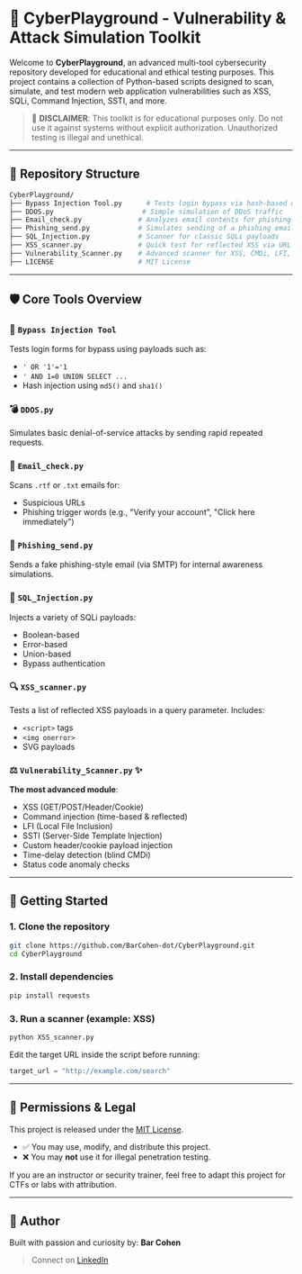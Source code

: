 # 🔧 CyberPlayground - Vulnerability & Attack Simulation Toolkit

Welcome to **CyberPlayground**, an advanced multi-tool cybersecurity repository developed for educational and ethical testing purposes.
This project contains a collection of Python-based scripts designed to scan, simulate, and test modern web application vulnerabilities such as XSS, SQLi, Command Injection, SSTI, and more.

> 🚨 **DISCLAIMER**: This toolkit is for educational purposes only. Do not use it against systems without explicit authorization. Unauthorized testing is illegal and unethical.

---

## 📁 Repository Structure

```bash
CyberPlayground/
├── Bypass Injection Tool.py      # Tests login bypass via hash-based or logical SQL payloads
├── DDOS.py                      # Simple simulation of DDoS traffic
├── Email_check.py              # Analyzes email contents for phishing indicators
├── Phishing_send.py            # Simulates sending of a phishing email
├── SQL_Injection.py            # Scanner for classic SQLi payloads
├── XSS_scanner.py              # Quick test for reflected XSS via URL parameters
├── Vulnerability_Scanner.py    # Advanced scanner for XSS, CMDi, LFI, SSTI, POST, header & cookie injections
├── LICENSE                     # MIT License
```

---

## 🛡️ Core Tools Overview

### 🔐 `Bypass Injection Tool`

Tests login forms for bypass using payloads such as:

* `' OR '1'='1`
* `' AND 1=0 UNION SELECT ...`
* Hash injection using `md5()` and `sha1()`

### 💣 `DDOS.py`

Simulates basic denial-of-service attacks by sending rapid repeated requests.

### 📧 `Email_check.py`

Scans `.rtf` or `.txt` emails for:

* Suspicious URLs
* Phishing trigger words (e.g., "Verify your account", "Click here immediately")

### 📩 `Phishing_send.py`

Sends a fake phishing-style email (via SMTP) for internal awareness simulations.

### 🔢 `SQL_Injection.py`

Injects a variety of SQLi payloads:

* Boolean-based
* Error-based
* Union-based
* Bypass authentication

### 🔍 `XSS_scanner.py`

Tests a list of reflected XSS payloads in a query parameter. Includes:

* `<script>` tags
* `<img onerror>`
* SVG payloads

### ⚖️ `Vulnerability_Scanner.py` ✨

**The most advanced module**:

* XSS (GET/POST/Header/Cookie)
* Command injection (time-based & reflected)
* LFI (Local File Inclusion)
* SSTI (Server-Side Template Injection)
* Custom header/cookie payload injection
* Time-delay detection (blind CMDi)
* Status code anomaly checks

---

## 📖 Getting Started

### 1. Clone the repository

```bash
git clone https://github.com/BarCohen-dot/CyberPlayground.git
cd CyberPlayground
```

### 2. Install dependencies

```bash
pip install requests
```

### 3. Run a scanner (example: XSS)

```bash
python XSS_scanner.py
```

Edit the target URL inside the script before running:

```python
target_url = "http://example.com/search"
```

---

## 🔐 Permissions & Legal

This project is released under the [MIT License](./LICENSE).

* ✅ You may use, modify, and distribute this project.
* ❌ You may **not** use it for illegal penetration testing.

If you are an instructor or security trainer, feel free to adapt this project for CTFs or labs with attribution.

---

## 🚀 Author

Built with passion and curiosity by:
**Bar Cohen**

> Connect on [LinkedIn](https://www.linkedin.com/in/bar--cohen-)
